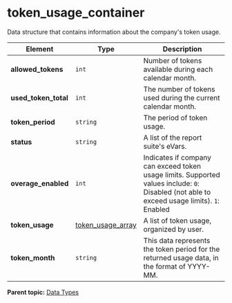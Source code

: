# token_usage_container

Data structure that contains information about the company's token usage.

|Element|Type|Description|
|-------|----|-----------|
|**allowed_tokens** |`int` | Number of tokens available during each calendar month. |
|**used_token_total** |`int` | The number of tokens used during the current calendar month. |
|**token_period** |`string` | The period of token usage. |
|**status** |`string` | A list of the report suite's eVars. |
|**overage_enabled** |`int` | Indicates if company can exceed token usage limits. Supported values include: `0`: Disabled (not able to exceed usage limits). `1`: Enabled |
|**token_usage** |[token_usage_array](r_token_usage_array.md#) | A list of token usage, organized by user. |
|**token_month** |`string` | This data represents the token period for the returned usage data, in the format of YYYY-MM. |

**Parent topic:** [Data Types](../data_types/c_datatypes.md)

